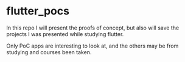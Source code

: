 # flutter_pocs

In this repo I will present the proofs of concept, but also will save the projects I was presented while studying flutter.

Only PoC apps are interesting to look at, and the others may be from studying and courses been taken.
